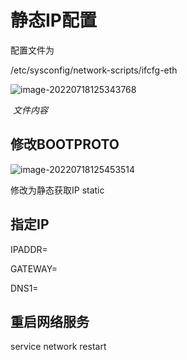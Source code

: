 # 静态IP配置

配置文件为

/etc/sysconfig/network-scripts/ifcfg-eth

![image-20220718125343768](C:\Users\JInXiN\AppData\Roaming\Typora\typora-user-images\image-20220718125343768.png)

​                                                   *文件内容*

## 修改BOOTPROTO

![image-20220718125453514](C:\Users\JInXiN\AppData\Roaming\Typora\typora-user-images\image-20220718125453514.png)

修改为静态获取IP static

## 指定IP

IPADDR=

GATEWAY=

DNS1=

## 重启网络服务

service network restart

